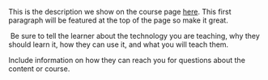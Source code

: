 This is the description we show on the course page [here](https://lab.github.com/felipesilva90/sintese-learn-projeto-teste). This first paragraph will be featured at the top of the page so make it great.
​

​
Be sure to tell the learner about the technology you are teaching, why they should learn it, how they can use it, and what you will teach them.
​


Include information on how they can reach you for questions about the content or course. 